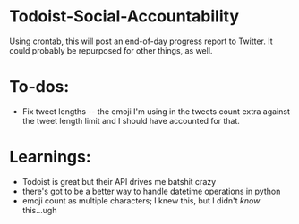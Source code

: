 # Todoist-Social-Accountability
Using crontab, this will post an end-of-day progress report to Twitter. It could probably be repurposed for other things, as well.

# To-dos:
* Fix tweet lengths -- the emoji I'm using in the tweets count extra against the tweet length limit and I should have accounted for that.

# Learnings:
* Todoist is great but their API drives me batshit crazy
* there's got to be a better way to handle datetime operations in python
* emoji count as multiple characters; I knew this, but I didn't _know_ this...ugh
